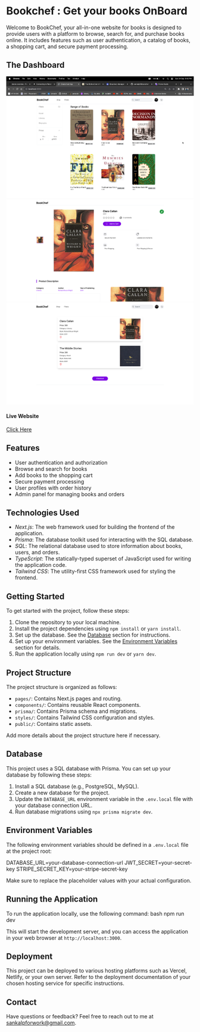 # Bookchef : Get your books OnBoard
Welcome to BookChef, your all-in-one website for books is designed to provide users with a platform to browse, search for, and purchase books online. It includes features such as user authentication, a catalog of books, a shopping cart, and secure payment processing.

## The Dashboard
![Sample Image](/public/images/mainpage.png)
![Sample Image](/public/images/bookdescription.png)
![Sample Image](/public/images/cart.png)

#### Live Website
[Click Here](https://bookchef.vercel.app/) 

## Features
- User authentication and authorization
- Browse and search for books
- Add books to the shopping cart
- Secure payment processing
- User profiles with order history
- Admin panel for managing books and orders

## Technologies Used
- *Next.js*: The web framework used for building the frontend of the application.
- *Prisma*: The database toolkit used for interacting with the SQL database.
- *SQL*: The relational database used to store information about books, users, and orders.
- *TypeScript*: The statically-typed superset of JavaScript used for writing the application code.
- *Tailwind CSS*: The utility-first CSS framework used for styling the frontend.

## Getting Started

To get started with the project, follow these steps:

1. Clone the repository to your local machine.
2. Install the project dependencies using `npm install` or `yarn install`.
3. Set up the database. See the [Database](#database) section for instructions.
4. Set up your environment variables. See the [Environment Variables](#environment-variables) section for details.
5. Run the application locally using `npm run dev` or `yarn dev`.

## Project Structure
The project structure is organized as follows:

- `pages/`: Contains Next.js pages and routing.
- `components/`: Contains reusable React components.
- `prisma/`: Contains Prisma schema and migrations.
- `styles/`: Contains Tailwind CSS configuration and styles.
- `public/`: Contains static assets.

Add more details about the project structure here if necessary.

## Database
This project uses a SQL database with Prisma. You can set up your database by following these steps:
1. Install a SQL database (e.g., PostgreSQL, MySQL).
2. Create a new database for the project.
3. Update the `DATABASE_URL` environment variable in the `.env.local` file with your database connection URL.
4. Run database migrations using `npx prisma migrate dev`.
   
## Environment Variables
The following environment variables should be defined in a `.env.local` file at the project root:

DATABASE_URL=your-database-connection-url
JWT_SECRET=your-secret-key
STRIPE_SECRET_KEY=your-stripe-secret-key

Make sure to replace the placeholder values with your actual configuration.

## Running the Application

To run the application locally, use the following command:
bash
npm run dev

This will start the development server, and you can access the application in your web browser at `http://localhost:3000`.

## Deployment
This project can be deployed to various hosting platforms such as Vercel, Netlify, or your own server. Refer to the deployment documentation of your chosen hosting service for specific instructions.

## Contact
Have questions or feedback? Feel free to reach out to me at sankalpforwork@gmail.com.
